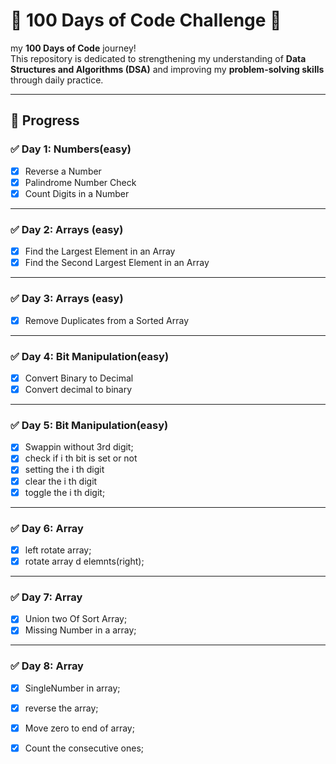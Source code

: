 # 💯 100 Days of Code Challenge 🚀

my **100 Days of Code** journey!  
This repository is dedicated to strengthening my 
understanding of **Data Structures and Algorithms
(DSA)** and improving my **problem-solving skills** 
through daily practice.


---

## 📅 Progress

### ✅ Day 1: Numbers(easy)
- [x]  Reverse a Number
- [x]  Palindrome Number Check
- [x]  Count Digits in a Number

---

### ✅ Day 2: Arrays (easy)
- [x]  Find the Largest Element in an Array
- [x]  Find the Second Largest Element in an Array

---

### ✅ Day 3: Arrays (easy)
- [x]  Remove Duplicates from a Sorted Array

---
### ✅ Day 4: Bit Manipulation(easy)
- [x] Convert Binary to Decimal
- [x] Convert decimal to binary

---
### ✅ Day 5: Bit Manipulation(easy)
- [x] Swappin without 3rd digit;
- [x] check if i th bit is set or not
- [x] setting the i th digit
- [x] clear the i th digit
- [x] toggle the i th digit;

---
### ✅ Day 6: Array
- [x] left rotate array;
- [x] rotate array d elemnts(right);
---
### ✅ Day 7: Array
- [x] Union  two Of Sort Array;
- [x] Missing Number in a array;
---
### ✅ Day 8: Array
- [x] SingleNumber in array;
- [x] reverse the array;
- [x]  Move zero to end of array;
- [x] Count the consecutive ones;

